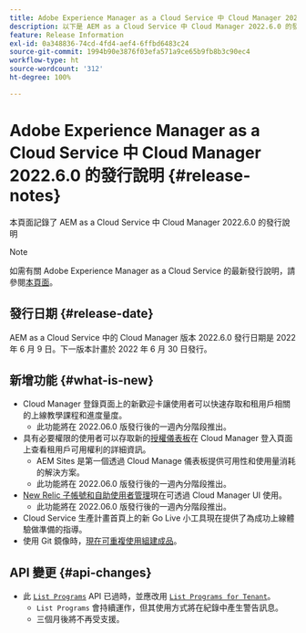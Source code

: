 ```yaml
---
title: Adobe Experience Manager as a Cloud Service 中 Cloud Manager 2022.6.0 的發行說明
description: 以下是 AEM as a Cloud Service 中 Cloud Manager 2022.6.0 的發行說明。
feature: Release Information
exl-id: 0a348836-74cd-4fd4-aef4-6ffbd6483c24
source-git-commit: 1994b90e3876f03efa571a9ce65b9fb8b3c90ec4
workflow-type: ht
source-wordcount: '312'
ht-degree: 100%

---
```


# Adobe Experience Manager as a Cloud Service 中 Cloud Manager 2022.6.0 的發行說明 {#release-notes}

本頁面記錄了 AEM as a Cloud Service 中 Cloud Manager 2022.6.0 的發行說明

>[!NOTE]
>
>如需有關 Adobe Experience Manager as a Cloud Service 的最新發行說明，請參閱[本頁面](/help/release-notes/release-notes-cloud/release-notes-current.md)。

## 發行日期 {#release-date}

AEM as a Cloud Service 中的 Cloud Manager 版本 2022.6.0 發行日期是 2022 年 6 月 9 日。下一版本計畫於 2022 年 6 月 30 日發行。

## 新增功能 {#what-is-new}

* Cloud Manager 登錄頁面上的新歡迎卡讓使用者可以快速存取和租用戶相關的上線教學課程和進度量度。
   * 此功能將在 2022.06.0 版發行後的一週內分階段推出。
* 具有必要權限的使用者可以存取新的[授權儀表板](/help/implementing/cloud-manager/license-dashboard.md)在 Cloud Manager 登入頁面上查看租用戶可用權利的詳細資訊。
   * AEM Sites 是第一個透過 Cloud Manage 儀表板提供可用性和使用量消耗的解決方案。
   * 此功能將在 2022.06.0 版發行後的一週內分階段推出。
* [New Relic 子帳號和自助使用者管理](/help/implementing/cloud-manager/user-access-new-relic.md)現在可透過 Cloud Manager UI 使用。
   * 此功能將在 2022.06.0 版發行後的一週內分階段推出。
* Cloud Service 生產計畫首頁上的新 Go Live 小工具現在提供了為成功上線體驗做準備的指導。
* 使用 Git 鏡像時，[現在可重複使用組建成品](/help/implementing/cloud-manager/getting-access-to-aem-in-cloud/setting-up-project.md#build-artifact-reuse)。

## API 變更 {#api-changes}

* 此 [`List Programs`](https://developer.adobe.com/experience-cloud/cloud-manager/reference/api/#operation/getPrograms) API 已過時，並應改用 [`List Programs for Tenant`](https://developer.adobe.com/experience-cloud/cloud-manager/reference/api/#operation/getProgramsForTenant)。
   * `List Programs` 會持續運作，但其使用方式將在紀錄中產生警告訊息。
   * 三個月後將不再受支援。
